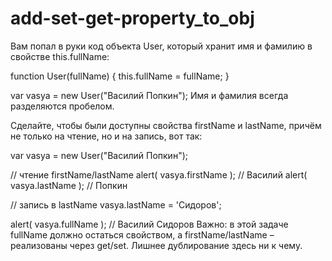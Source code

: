 # add-set-get-property_to_obj

Вам попал в руки код объекта User, который хранит имя и фамилию в свойстве this.fullName:

function User(fullName) {
  this.fullName = fullName;
}

var vasya = new User("Василий Попкин");
Имя и фамилия всегда разделяются пробелом.

Сделайте, чтобы были доступны свойства firstName и lastName, причём не только на чтение, но и на запись, вот так:

var vasya = new User("Василий Попкин");

// чтение firstName/lastName
alert( vasya.firstName ); // Василий
alert( vasya.lastName ); // Попкин

// запись в lastName
vasya.lastName = 'Сидоров';

alert( vasya.fullName ); // Василий Сидоров
Важно: в этой задаче fullName должно остаться свойством, а firstName/lastName – реализованы через get/set. Лишнее дублирование здесь ни к чему.
